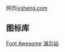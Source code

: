    网页[iysheng.com](http://iysheng.com/)
## 图标库
   [Font Awesome](https://fontawesome.com/)
   [演示站](https://moeloli.club/web/Onboarding/)
